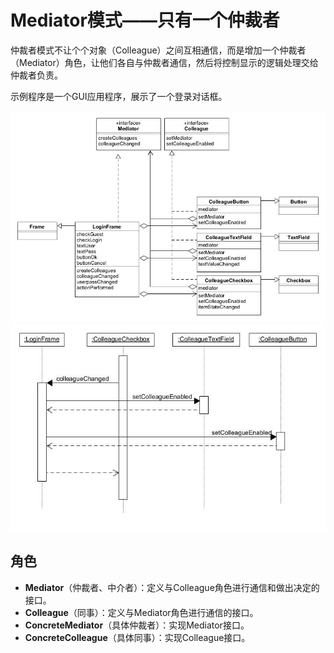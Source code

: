 # Mediator模式——只有一个仲裁者

仲裁者模式不让个个对象（Colleague）之间互相通信，而是增加一个仲裁者（Mediator）角色，让他们各自与仲裁者通信，然后将控制显示的逻辑处理交给仲裁者负责。

示例程序是一个GUI应用程序，展示了一个登录对话框。

![mediator](asset/mediator.jpg)
![mediator2](asset/mediator2.jpg)
## 角色

* **Mediator**（仲裁者、中介者）：定义与Colleague角色进行通信和做出决定的接口。
* **Colleague**（同事）：定义与Mediator角色进行通信的接口。
* **ConcreteMediator**（具体仲裁者）：实现Mediator接口。
* **ConcreteColleague**（具体同事）：实现Colleague接口。